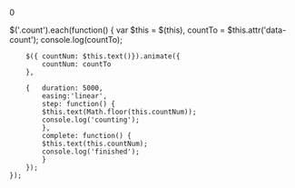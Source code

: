 <div class="count" data-count="475">0</div>

$('.count').each(function() {
        var $this = $(this),
            countTo = $this.attr('data-count');
            console.log(countTo);
        
        $({ countNum: $this.text()}).animate({
            countNum: countTo
        },

        {   duration: 5000,
            easing:'linear',
            step: function() {
            $this.text(Math.floor(this.countNum));
            console.log('counting');
            },
            complete: function() {
            $this.text(this.countNum);
            console.log('finished');
            }
        });  
    });